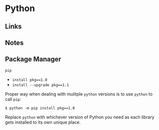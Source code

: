 # Python

## Links

## Notes

## Package Manager
`pip`
- `install pkg==1.0`
- `install --upgrade pkg==1.1`

Proper way when dealing with mulitple `python` versions is to use `python` to call `pip`:

```
$ python -m pip install pkg==1.0
```

Replace `python` with whichever version of Python you need as each library gets installed to its own unique place.
